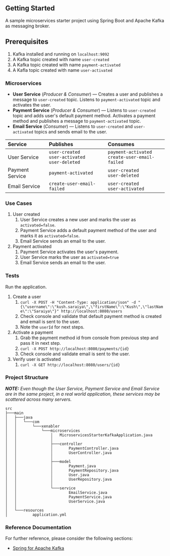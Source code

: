 ## Getting Started

A sample microservices starter project using Spring Boot and Apache Kafka as messaging broker.

## Prerequisites

1.  Kafka installed and running on `localhost:9092`
2.  A Kafka topic created with name `user-created`
3.  A Kafka topic created with name `payment-activated`
4.  A Kafla topic created with name `user-activated`

### Microservices

*   **User Service** (*Producer & Consumer*) &mdash; Creates a user and publishes a message to `user-created` topic. Listens to `payment-activated` topic and activates the user.
*   **Payment Service** (*Producer & Consumer*) &mdash; Listens to `user-created` topic and adds user&apos;s default payment method. Activates a payment method and publishes a message to `payment-activated` topic.
*   **Email Service** (*Consumer*) &mdash; Listens to `user-created` and `user-activated` topics and sends email to the user.

| **Service**     	| **Publishes**                                            	| **Consumes**                                        	|
|:----------------	|:---------------------------------------------------------	|:----------------------------------------------------	|
| User Service    	| `user-created`</br> `user-activated`</br> `user-deleted` 	| `payment-activated`</br> `create-user-email-failed` 	|
| Payment Service 	| `payment-activated`                                      	| `user-created`</br> `user-deleted`                  	|
| Email Service   	| `create-user-email-failed`                               	| `user-created`</br> `user-activated`                	|

### Use Cases

1.  User created
    1.  User Service creates a new user and marks the user as `activated=false`.
    2.  Payment Service adds a default payment method of the user and marks it as `activated=false`.
    3.  Email Service sends an email to the user.
2.  Payment activated
    1.  Payment Service activates the user&apos;s payment.
    2.  User Service marks the user as `activated=true`
    3.  Email Service sends an email to the user.

### Tests

Run the application.

1.  Create a user
    1.  `curl -X POST -H "Content-Type: application/json" -d "{\"username\":\"kush.saraiya\",\"firstName\":\"Kush\",\"lastName\":\"Saraiya\"}" http://localhost:8080/users`
    2.  Check console and validate that default payment method is created and email is sent to the user.
    3.  Note the `userId` for next steps.
2.  Activate a payment
    1.  Grab the payment method id from console from previous step and pass it in next step.
    2.  `curl -X POST http://localhost:8080/payments/{id}`
    3.  Check console and validate email is sent to the user. 
3.  Verify user is activated
    1. `curl -X GET http://localhost:8080/users/{id}`

### Project Structure

***NOTE:** Even though the User Service, Payment Service and Email Service are in the same project, in a real world application, these services may be scattered across many servers.*

```
src
├───main
│   ├───java
│   │   └───com
│   │       └───xenabler
│   │           └───microservices
│   │               │   MicroservicesStarterKafkaApplication.java
│   │               │
│   │               ├───controller
│   │               │       PaymentController.java
│   │               │       UserController.java
│   │               │
│   │               ├───model
│   │               │       Payment.java
│   │               │       PaymentRepository.java
│   │               │       User.java
│   │               │       UserRepository.java
│   │               │
│   │               └───service
│   │                       EmailService.java
│   │                       PaymentService.java
│   │                       UserService.java
│   │
│   └───resources
│           application.yml
```


### Reference Documentation

For further reference, please consider the following sections:

* [Spring for Apache Kafka](https://docs.spring.io/spring-boot/docs/2.4.5/reference/htmlsingle/#boot-features-kafka)
